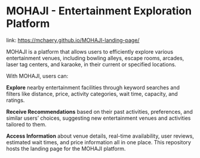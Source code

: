 # MOHAJI - Entertainment Exploration Platform

link: https://mchaery.github.io/MOHAJI-landing-page/

MOHAJI is a platform that allows users to efficiently explore various entertainment venues, including bowling alleys, escape rooms, arcades, laser tag centers, and karaoke, in their current or specified locations. 

With MOHAJI, users can:

**Explore** nearby entertainment facilities through keyword searches and filters like distance, price, activity categories, wait time, capacity, and ratings.

**Receive Recommendations** based on their past activities, preferences, and similar users’ choices, suggesting new entertainment venues and activities tailored to them.

**Access Information** about venue details, real-time availability, user reviews, estimated wait times, and price information all in one place.
This repository hosts the landing page for the MOHAJI platform.
